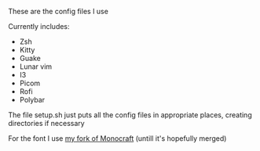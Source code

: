 These are the config files I use

Currently includes:
- Zsh
- Kitty
- Guake
- Lunar vim
- I3
- Picom
- Rofi
- Polybar

The file setup.sh just puts all the config files in appropriate places, creating directories if necessary

For the font I use [my fork of Monocraft](https://github.com/Ciubix8513/Monocraft) (untill it's hopefully merged)
